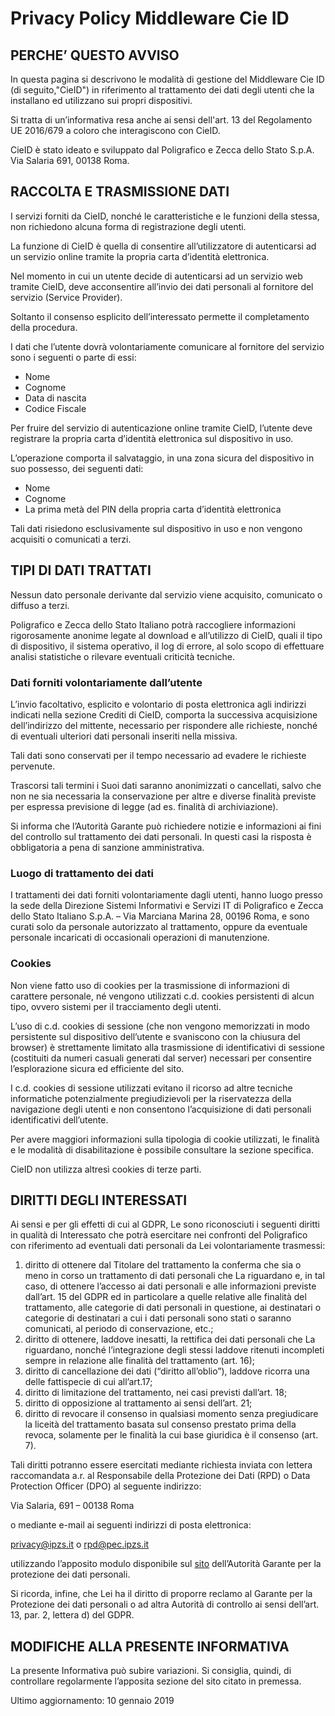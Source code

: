 # Privacy Policy Middleware Cie ID

## PERCHE’ QUESTO AVVISO

In questa pagina si descrivono le modalità di gestione del Middleware Cie ID (di
seguito,&quot;CieID&quot;) in riferimento al trattamento dei dati degli utenti
che la installano ed utilizzano sui propri dispositivi.

Si tratta di un’informativa resa anche ai sensi dell'art. 13 del Regolamento UE
2016/679 a coloro che interagiscono con CieID.

CieID è stato ideato e sviluppato dal Poligrafico e Zecca dello Stato S.p.A. Via
Salaria 691, 00138 Roma.

## RACCOLTA E TRASMISSIONE DATI

I servizi forniti da CieID, nonché le caratteristiche e le funzioni della
stessa, non richiedono alcuna forma di registrazione degli utenti.

La funzione di CieID è quella di consentire all’utilizzatore di autenticarsi ad
un servizio online tramite la propria carta d’identità elettronica.

Nel momento in cui un utente decide di autenticarsi ad un servizio web tramite
CieID, deve acconsentire all’invio dei dati personali al fornitore del servizio
(Service Provider).

Soltanto il consenso esplicito dell’interessato permette il completamento della procedura.

I dati che l’utente dovrà volontariamente comunicare al fornitore del servizio
sono i seguenti o parte di essi:

- Nome
- Cognome
- Data di nascita
- Codice Fiscale

Per fruire del servizio di autenticazione online tramite CieID, l’utente deve
registrare la propria carta d’identità elettronica sul dispositivo in uso.

L’operazione comporta il salvataggio, in una zona sicura del dispositivo in suo
possesso, dei seguenti dati:

- Nome
- Cognome
- La prima metà del PIN della propria carta d’identità elettronica

Tali dati risiedono esclusivamente sul dispositivo in uso e non vengono
acquisiti o comunicati a terzi.

## TIPI DI DATI TRATTATI

Nessun dato personale derivante dal servizio viene acquisito, comunicato o diffuso a terzi.

Poligrafico e Zecca dello Stato Italiano potrà raccogliere informazioni
rigorosamente anonime legate al download e all’utilizzo di CieID, quali il tipo
di dispositivo, il sistema operativo, il log di errore, al solo scopo di
effettuare analisi statistiche o rilevare eventuali criticità tecniche.

### Dati forniti volontariamente dall’utente

L’invio facoltativo, esplicito e volontario di posta elettronica agli indirizzi
indicati nella sezione Crediti di CieID, comporta la successiva acquisizione
dell’indirizzo del mittente, necessario per rispondere alle richieste, nonché di
eventuali ulteriori dati personali inseriti nella missiva.

Tali dati sono conservati per il tempo necessario ad evadere le richieste pervenute.

Trascorsi tali termini i Suoi dati saranno anonimizzati o cancellati, salvo che
non ne sia necessaria la conservazione per altre e diverse finalità previste per
espressa previsione di legge (ad es. finalità di archiviazione).

Si informa che l’Autorità Garante può richiedere notizie e informazioni ai fini
del controllo sul trattamento dei dati personali. In questi casi la risposta è
obbligatoria a pena di sanzione amministrativa.

### Luogo di trattamento dei dati

I trattamenti dei dati forniti volontariamente dagli utenti, hanno luogo presso
la sede della Direzione Sistemi Informativi e Servizi IT di Poligrafico e Zecca
dello Stato Italiano S.p.A. – Via Marciana Marina 28, 00196 Roma, e sono curati
solo da personale autorizzato al trattamento, oppure da eventuale personale
incaricati di occasionali operazioni di manutenzione.

### Cookies

Non viene fatto uso di cookies per la trasmissione di informazioni di carattere
personale, né vengono utilizzati c.d. cookies persistenti di alcun tipo, ovvero
sistemi per il tracciamento degli utenti.

L’uso di c.d. cookies di sessione (che non vengono memorizzati in modo
persistente sul dispositivo dell’utente e svaniscono con la chiusura del
browser) è strettamente limitato alla trasmissione di identificativi di sessione
(costituiti da numeri casuali generati dal server) necessari per consentire
l’esplorazione sicura ed efficiente del sito.

I c.d. cookies di sessione utilizzati evitano il ricorso ad altre tecniche
informatiche potenzialmente pregiudizievoli per la riservatezza della
navigazione degli utenti e non consentono l’acquisizione di dati personali
identificativi dell’utente.

Per avere maggiori informazioni sulla tipologia di cookie utilizzati, le
finalità e le modalità di disabilitazione è possibile consultare la sezione
specifica.

CieID non utilizza altresì cookies di terze parti.

## DIRITTI DEGLI INTERESSATI

Ai sensi e per gli effetti di cui al GDPR, Le sono riconosciuti i seguenti
diritti in qualità di Interessato che potrà esercitare nei confronti del
Poligrafico con riferimento ad eventuali dati personali da Lei volontariamente
trasmessi:

1. diritto di ottenere dal Titolare del trattamento la conferma che sia o meno
   in corso un trattamento di dati personali che La riguardano e, in tal caso,
   di ottenere l’accesso ai dati personali e alle informazioni previste
   dall’art. 15 del GDPR ed in particolare a quelle relative alle finalità del
   trattamento, alle categorie di dati personali in questione, ai destinatari o
   categorie di destinatari a cui i dati personali sono stati o saranno
   comunicati, al periodo di conservazione, etc.;
2. diritto di ottenere, laddove inesatti, la rettifica dei dati personali che La
   riguardano, nonché l’integrazione degli stessi laddove ritenuti incompleti
   sempre in relazione alle finalità del trattamento (art. 16);
3. diritto di cancellazione dei dati (“diritto all’oblio”), laddove ricorra una
   delle fattispecie di cui all’art.17;
4. diritto di limitazione del trattamento, nei casi previsti dall’art. 18;
5. diritto di opposizione al trattamento ai sensi dell’art. 21;
6. diritto di revocare il consenso in qualsiasi momento senza pregiudicare la
   liceità del trattamento basata sul consenso prestato prima della revoca,
   solamente per le finalità la cui base giuridica è il consenso (art. 7).

Tali diritti potranno essere esercitati mediante richiesta inviata con lettera
raccomandata a.r. al Responsabile della Protezione dei Dati (RPD) o Data
Protection Officer (DPO) al seguente indirizzo:

Via Salaria, 691 – 00138 Roma

o mediante e-mail ai seguenti indirizzi di posta elettronica:

privacy@ipzs.it o rpd@pec.ipzs.it

utilizzando l’apposito modulo disponibile sul [sito](www.garanteprivacy.it/)
dell’Autorità Garante per la protezione dei dati personali.

Si ricorda, infine, che Lei ha il diritto di proporre reclamo al Garante per la
Protezione dei dati personali o ad altra Autorità di controllo ai sensi
dell’art. 13, par. 2, lettera d) del GDPR.

## MODIFICHE ALLA PRESENTE INFORMATIVA

La presente Informativa può subire variazioni. Si consiglia, quindi, di
controllare regolarmente l’apposita sezione del sito citato in premessa.

Ultimo aggiornamento: 10 gennaio 2019

